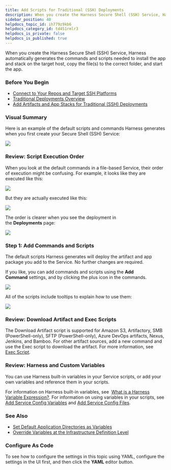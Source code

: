 ```yaml
---
title: Add Scripts for Traditional (SSH) Deployments
description: When you create the Harness Secure Shell (SSH) Service, Harness automatically generates the commands and scripts needed to install the app and stack on the target host, copy the file(s) to the correc…
sidebar_position: 40
helpdocs_topic_id: ih779z9kb6
helpdocs_category_id: td451rmlr3
helpdocs_is_private: false
helpdocs_is_published: true
---
```


When you create the Harness Secure Shell (SSH) Service, Harness automatically generates the commands and scripts needed to install the app and stack on the target host, copy the file(s) to the correct folder, and start the app.


### Before You Begin

* [Connect to Your Repos and Target SSH Platforms](connect-to-your-target-ssh-platform.md)
* [Traditional Deployments Overview](traditional-deployments-overview.md)
* [Add Artifacts and App Stacks for Traditional (SSH) Deployments](add-artifacts-for-ssh-deployments.md)

### Visual Summary

Here is an example of the default scripts and commands Harness generates when you first create your Secure Shell (SSH) Service:

![](./static/add-deployment-specs-for-traditional-ssh-deployments-02.png)

### Review: Script Execution Order

When you look at the default commands in a file-based Service, their order of execution might be confusing. For example, it looks like they are executed like this: 

![](./static/add-deployment-specs-for-traditional-ssh-deployments-03\.png)

But they are actually executed like this: 

![](./static/add-deployment-specs-for-traditional-ssh-deployments-04\.png)

The order is clearer when you see the deployment in the **Deployments** page:

![](./static/add-deployment-specs-for-traditional-ssh-deployments-05.png)

### Step 1: Add Commands and Scripts

The default scripts Harness generates will deploy the artifact and app package you add to the Service. No further changes are required.

If you like, you can add commands and scripts using the **Add Command** settings, and by clicking the plus icon in the commands.

![](./static/add-deployment-specs-for-traditional-ssh-deployments-06\.png)

All of the scripts include tooltips to explain how to use them:

![](./static/add-deployment-specs-for-traditional-ssh-deployments-07.png)

### Review: Download Artifact and Exec Scripts

The Download Artifact script is supported for Amazon S3, Artifactory, SMB (PowerShell-only), SFTP (PowerShell-only), Azure DevOps artifacts, Nexus, Jenkins, and Bamboo. For other artifact sources, add a new command and use the Exec script to download the artifact. For more information, see  [Exec Script](../model-cd-pipeline/setup-services/service-types-and-artifact-sources.md#exec-script).

### Review: Harness and Custom Variables

You can use Harness built-in variables in your Service scripts, or add your own variables and reference them in your scripts.

For information on Harness built-in variables, see  [What is a Harness Variable Expression?](../../firstgen-platform/techref-category/variables/variables.md). For information on using variables in your scripts, see  [Add Service Config Variables](../model-cd-pipeline/setup-services/add-service-level-config-variables.md) and [Add Service Config Files](../model-cd-pipeline/setup-services/add-service-level-configuration-files.md).

### See Also

* [Set Default Application Directories as Variables](../model-cd-pipeline/applications/set-default-application-directories-as-variables.md)
* [Override Variables at the Infrastructure Definition Level](../kubernetes-deployments/override-variables-per-infrastructure-definition.md)

### Configure As Code

To see how to configure the settings in this topic using YAML, configure the settings in the UI first, and then click the **YAML** editor button.


